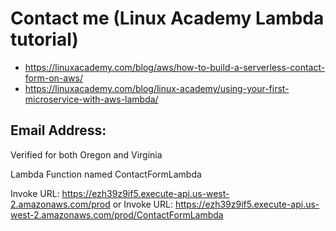 # Contact me (Linux Academy Lambda tutorial)
* https://linuxacademy.com/blog/aws/how-to-build-a-serverless-contact-form-on-aws/
* https://linuxacademy.com/blog/linux-academy/using-your-first-microservice-with-aws-lambda/

## Email Address:
Verified for both Oregon and Virginia

Lambda Function named ContactFormLambda

Invoke URL: https://ezh39z9if5.execute-api.us-west-2.amazonaws.com/prod 
or 
Invoke URL: https://ezh39z9if5.execute-api.us-west-2.amazonaws.com/prod/ContactFormLambda